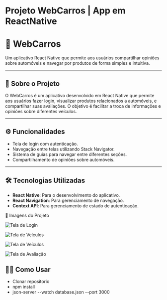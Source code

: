 # Projeto WebCarros | App em ReactNative

# 🚗 WebCarros

Um aplicativo React Native que permite aos usuários compartilhar opiniões sobre automóveis e navegar por produtos de forma simples e intuitiva.

---

## 📝 Sobre o Projeto

O WebCarros é um aplicativo desenvolvido em React Native que permite aos usuários fazer login, visualizar produtos relacionados a automóveis, e compartilhar suas avaliações. O objetivo é facilitar a troca de informações e opiniões sobre diferentes veículos.

---

## ⚙️ Funcionalidades

- Tela de login com autenticação.
- Navegação entre telas utilizando Stack Navigator.
- Sistema de guias para navegar entre diferentes seções.
- Compartilhamento de opiniões sobre automóveis.

---

## 🛠️ Tecnologias Utilizadas

- **React Native**: Para o desenvolvimento do aplicativo.
- **React Navigation**: Para gerenciamento de navegação.
- **Context API**: Para gerenciamento de estado de autenticação.

📸 Imagens do Projeto

![Tela de Login](./assets/tela-login.png)

![Tela de Veículos](./assets/tela-veiculos.png)

![Tela de Veículos](./assets/tela-veiculos2.png)

![Tela de Avaliação](./assets/tela-avaliacao.png)

## 👷‍♂️ Como Usar

- Clonar repositorio
- npm install
- json-server --watch database.json --port 3000
